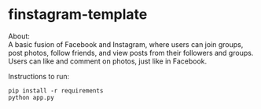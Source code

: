 # finstagram-template
About:
</br>
A basic fusion of Facebook and Instagram, where users can join groups, post photos, follow friends, and view posts from their followers and groups. Users can like and comment on photos, just like in Facebook. 

Instructions to run:
```
pip install -r requirements
python app.py
```
